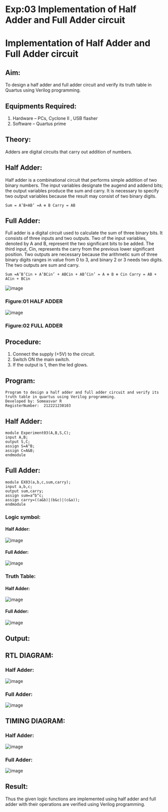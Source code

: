 # Exp:03 Implementation of Half Adder and Full Adder circuit

# Implementation of Half Adder and Full Adder circuit
## Aim:
To design a half adder and full adder circuit and verify its truth table in Quartus using Verilog programming.

## Equipments Required:
1. Hardware – PCs, Cyclone II , USB flasher
2. Software – Quartus prime
## Theory:
Adders are digital circuits that carry out addition of numbers.

## Half Adder:
Half adder is a combinational circuit that performs simple addition of two binary numbers. The input variables designate the augend and addend bits; the output variables produce the sum and carry. It is necessary to specify two output variables because the result may consist of two binary digits.
```
Sum = A’B+AB’ =A ⊕ B Carry = AB
```
## Full Adder:
Full adder is a digital circuit used to calculate the sum of three binary bits. It consists of three inputs and two outputs. Two of the input variables, denoted by A and B, represent the two significant bits to be added. The third input, Cin, represents the carry from the previous lower significant position. Two outputs are necessary because the arithmetic sum of three binary digits ranges in value from 0 to 3, and binary 2 or 3 needs two digits. The two outputs are sum and carry.
```
Sum =A’B’Cin + A’BCin’ + ABCin + AB’Cin’ = A ⊕ B ⊕ Cin Carry = AB + ACin + BCin
```
 ![image](https://user-images.githubusercontent.com/36288975/163552156-a13e5a56-c638-4110-97d9-8896907c8d25.png)

### Figure:01 HALF ADDER 


![image](https://user-images.githubusercontent.com/36288975/163552057-b3547877-6d07-45b4-b7e0-bcfebfad9e1d.png)

### Figure:02 FULL ADDER 

## Procedure:

1. Connect the supply (+5V) to the circuit.
2. Switch ON the main switch.
3. If the output is 1, then the led glows.
## Program:
```
Program to design a half adder and full adder circuit and verify its truth table in quartus using Verilog programming.
Developed by: Someasvar R
RegisterNumber:  212221230103
```
## Half Adder:
```
module Experiment03(A,B,S,C);
input A,B;
output S,C;
assign S=A^B;
assign C=A&B;
endmodule
```
## Full Adder:
```
module EX03(a,b,c,sum,carry);
input a,b,c;
output sum,carry;
assign sum=a^b^c;
assign carry=((a&b)|(b&c)|(c&a));
endmodule
```
### Logic symbol:
#### Half Adder:
![image](https://github.com/SOMEASVAR/Exp-02-Implementation-of-Half-Adder-and-Full-Adder-circuit/assets/93434149/5a70bf04-3daa-4ac8-baa4-fe17f8798f93)
#### Full Adder:
![image](https://github.com/SOMEASVAR/Exp-02-Implementation-of-Half-Adder-and-Full-Adder-circuit/assets/93434149/a94d607b-ca92-483f-ba7d-b5e29825d99d)
### Truth Table:
#### Half Adder:
![image](https://github.com/SOMEASVAR/Exp-02-Implementation-of-Half-Adder-and-Full-Adder-circuit/assets/93434149/92d78afd-f4ea-4749-89bb-5f3772cd36ea)

#### Full Adder:
![image](https://github.com/SOMEASVAR/Exp-02-Implementation-of-Half-Adder-and-Full-Adder-circuit/assets/93434149/89f3b412-4151-4ef1-987d-fbfef10ef14f)
## Output:
## RTL DIAGRAM:
### Half Adder:
![image](https://github.com/SOMEASVAR/Exp-02-Implementation-of-Half-Adder-and-Full-Adder-circuit/assets/93434149/af4a3459-2e34-4e09-9158-0beb4a8d062d)

### Full Adder:
![image](https://github.com/SOMEASVAR/Exp-02-Implementation-of-Half-Adder-and-Full-Adder-circuit/assets/93434149/38dc3ee1-ddbd-4f33-9d21-e66013267f5e)



## TIMING DIAGRAM:
### Half Adder:
![image](https://github.com/SOMEASVAR/Exp-02-Implementation-of-Half-Adder-and-Full-Adder-circuit/assets/93434149/2184815e-4677-471f-9732-df7fc2cdecb1)


### Full Adder:
![image](https://github.com/SOMEASVAR/Exp-02-Implementation-of-Half-Adder-and-Full-Adder-circuit/assets/93434149/8d1ebf2c-0a93-40e0-9455-e6a61f1c6e7e)
## Result:
Thus the given logic functions are implemented using half adder and full adder with their operations are verified using Verilog programming.
